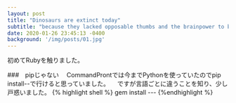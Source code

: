 ```yaml
---
layout: post
title: "Dinosaurs are extinct today"
subtitle: "because they lacked opposable thumbs and the brainpower to build a space program."
date: 2020-01-26 23:45:13 -0400
background: '/img/posts/01.jpg'
---
```

初めてRubyを触りました。

###　pipじゃない
　CommandProntでは今までPythonを使っていたのでpip install--で行けると思っていました。
　ですが言語ごとに違うことを知り、少し戸惑いました。
{% highlight shell %}
gem install ---
{%endhighlight %}